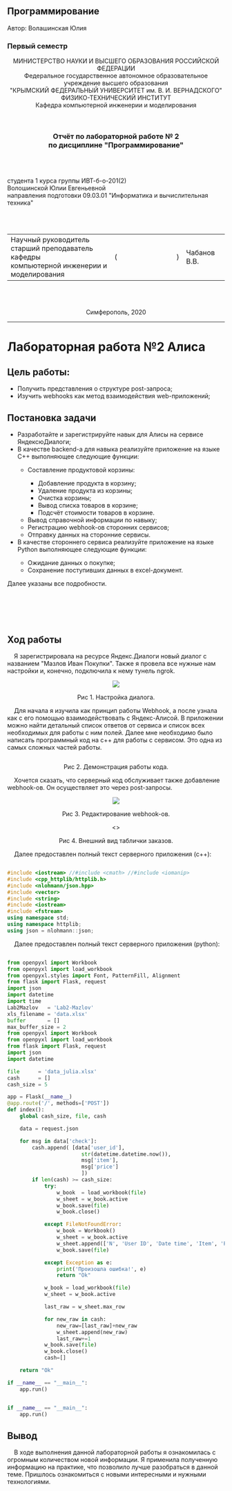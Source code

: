 ## Программирование
​Автор: Волашинская Юлия
​<br><h3> Первый семестр </h3>
<p align="center">МИНИСТЕРСТВО НАУКИ  И ВЫСШЕГО ОБРАЗОВАНИЯ РОССИЙСКОЙ ФЕДЕРАЦИИ<br>
Федеральное государственное автономное образовательное учреждение высшего образования<br>
"КРЫМСКИЙ ФЕДЕРАЛЬНЫЙ УНИВЕРСИТЕТ им. В. И. ВЕРНАДСКОГО"<br>
ФИЗИКО-ТЕХНИЧЕСКИЙ ИНСТИТУТ<br>
Кафедра компьютерной инженерии и моделирования</p>
<br>
<h3 align="center">Отчёт по лабораторной работе № 2<br> по дисциплине "Программирование"</h3>
<br><br>
<p>студента 1 курса группы ИВТ-б-о-201(2)<br>
Волошинской Юлии Евгеньевной<br>
направления подготовки 09.03.01 "Информатика и вычислительная техника"</p>
<br><br>
<table>
<tr><td>Научный руководитель<br> старший преподаватель кафедры<br> компьютерной инженерии и моделирования</td>
<td>(&nbsp;&nbsp;&nbsp;&nbsp;&nbsp;&nbsp;&nbsp;&nbsp;&nbsp;&nbsp;&nbsp;&nbsp;&nbsp;&nbsp;&nbsp;&nbsp;&nbsp;&nbsp;&nbsp;&nbsp;&nbsp;&nbsp;&nbsp;&nbsp;&nbsp;&nbsp;&nbsp;&nbsp;&nbsp;&nbsp;&nbsp;&nbsp;)</td>
<td>Чабанов В.В.</td>
</tr>
</table>
<br><br>
<p align="center" > Симферополь, 2020</p>
<hr>



<h1>Лабораторная работа №2 Алиса</h1>
   
<h2>Цель работы:</h2>
<ul>
<li>Получить представления о структуре post-запроса;</li>
<li>Изучить webhooks как метод взаимодействия web-приложений;</li>
</ul>

<h2>Постановка задачи</h2>

<ul>
<li>Разработайте и зарегистрируйте навык для Алисы на сервисе ЯндексюДиалоги;</li>
<li>В качестве backend-a для навыка реализуйте приложение на языке С++ выполняющее следующие функции:</li>
<ul>
<li>Составление продуктовой корзины:</li>
<ul>
<li>Добавление продукта в корзину;</li>
<li>Удаление продукта из корзины;</li>
<li>Очистка корзины;</li>
<li>Вывод списка товаров в корзине;</li>
<li>Подсчёт стоимости товаров в корзине.</li>
</ul>
<li>Вывод справочной информации по навыку;</li>
<li>Регистрацию webhook-ов сторонних сервисов;</li>
<li>Отправку данных на сторонние сервисы. </li>
</ul>
<li>В качестве стороннего сервиса реализуйте приложение на языке Python выполняющее следующие функции:</li>
<ul>
<li>Ожидание данных о покупке;</li>
<li>Сохранение поступивших данных в excel-документ.</li>
</ul>
</ul>
Далее указаны все подробности.
<p>&nbsp;&nbsp;&nbsp;&nbsp;</p><br>&nbsp;&nbsp;&nbsp;&nbsp;

<h2>Ход работы</h2>

<p>&nbsp;&nbsp;&nbsp;&nbsp;Я зарегистрировала на ресурсе Яндекс.Диалоги новый диалог c названием "Мазлов Иван Покупки". Также я провела все нужные нам настройки и, конечно,  подключила к нему тунель ngrok.</p>
<p align="center"><img src="image/image1.png"></p>
<p align="center">Рис 1. Настройка диалога.</p>

<p>&nbsp;&nbsp;&nbsp;&nbsp;Для начала я изучила как принцип работы Webhook, а после узнала как с его помощью взаимодействовать с Яндекс-Алисой. В приложении можно найти детальный список ответов от сервиса и список всех необходимых для работы с ним полей.
Далее мне необходимо было написать программный код на с++ для работы с сервисом. Это одна из самых сложных частей работы.</p>
<p align="center"><img src=""></p>
<p align="center">Рис 2. Демонстрация работы кода.</p>

<p>&nbsp;&nbsp;&nbsp;&nbsp;Хочется сказать, что серверный код обслуживает также добавление webhook-ов. Он осуществляет это через post-запросы.</p>

<p align="center"><img src="image/image4.png"></p>
<p align="center">Рис 3. Редактирование webhook-ов.</p>

<p align="center"><></p>
<p align="center">Рис 4. Внешний вид таблички заказов.</p>

<p>&nbsp;&nbsp;&nbsp;&nbsp;Далее предоставлен полный текст серверного приложения (с++):</p>


```c++

#include <iostream> //#include <cmath> //#include <iomanip>
#include <cpp_httplib/httplib.h>
#include <nlohmann/json.hpp>
#include <vector>
#include <string>
#include <iostream>
#include <fstream>
using namespace std;
using namespace httplib;
using json = nlohmann::json;

```


<p>&nbsp;&nbsp;&nbsp;&nbsp;Далее предоставлен полный текст серверного приложения (python):</p>  

```python

from openpyxl import Workbook
from openpyxl import load_workbook
from openpyxl.styles import Font, PatternFill, Alignment
from flask import Flask, request
import json
import datetime
import time
Lab2Mazlov   = 'Lab2-Mazlov'
xls_filename = 'data.xlsx'
buffer       = []
max_buffer_size = 2
from openpyxl import Workbook
from openpyxl import load_workbook
from flask import Flask, request
import json
import datetime

file      = 'data_julia.xlsx'
cash      = []
cash_size = 5

app = Flask(__name__)
@app.route('/', methods=['POST'])
def index():
    global cash_size, file, cash

    data = request.json

    for msg in data['check']:
        cash.append( [data['user_id'],
                        str(datetime.datetime.now()),
                        msg['item'],
                        msg['price']
                        ])
        if len(cash) >= cash_size:
            try:
                w_book  = load_workbook(file)
                w_sheet = w_book.active
                w_book.save(file)
                w_book.close()

            except FileNotFoundError:
                w_book = Workbook()
                w_sheet = w_book.active
                w_sheet.append(['N', 'User ID', 'Date time', 'Item', 'Price'])
                w_book.save(file)

            except Exception as e:
                print('Произошла ошибка!', e)
                return "Ok"

            w_book = load_workbook(file)
            w_sheet = w_book.active

            last_raw = w_sheet.max_row

            for new_raw in cash:
                new_raw=[last_raw]+new_raw
                w_sheet.append(new_raw)
                last_raw+=1
            w_book.save(file)
            w_book.close()
            cash=[]

    return "Ok"

if __name__ == "__main__":
    app.run()


if __name__ == "__main__":
    app.run()

```

<h2>Вывод</h2>
<p>&nbsp;&nbsp;&nbsp;&nbsp;В ходе выполнения данной лабораторной работы я ознакомилась с огромным количеством новой информации. Я применила полученную информацию на практике, что позволило лучше разобраться в данной теме. Пришлось ознакомиться с новыми интересными и нужными технологиями. </p>

